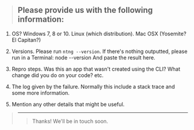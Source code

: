> Please provide us with the following information:
> ---------------------------------------------------------------
1. OS?  Windows 7, 8 or 10. Linux (which distribution). Mac OSX (Yosemite? El Capitan?)


2. Versions. Please run `ntng --version`. If there's nothing outputted, please
   run in a Terminal: 
        node --version
   And paste the result here.


3. Repro steps. Was this an app that wasn't created using the CLI? What change did you
   do on your code? etc.


4. The log given by the failure. Normally this include a stack trace and some
   more information.


5. Mention any other details that might be useful.
> ---------------------------------------------------------------
> > Thanks! We'll be in touch soon.
